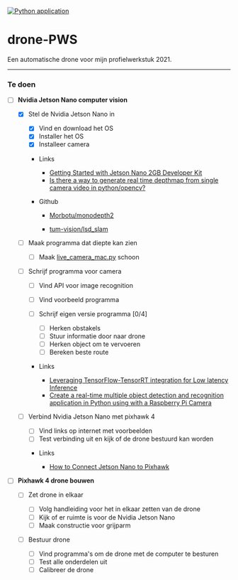 [![Python application](https://github.com/Morbotu/drone-PWS/actions/workflows/python-app.yml/badge.svg?branch=main)](https://github.com/Morbotu/drone-PWS/actions/workflows/python-app.yml)

# drone-PWS

Een automatische drone voor mijn profielwerkstuk 2021.

---

### Te doen

-   [ ] **Nvidia Jetson Nano computer vision**

    -   [x] Stel de Nvidia Jetson Nano in

        -   [x] Vind en download het OS
        -   [x] Installer het OS
        -   [x] Installeer camera

        -   Links

            -   [Getting Started with Jetson Nano 2GB Developer Kit](https://developer.nvidia.com/embedded/learn/get-started-jetson-nano-2gb-devkit#write)
            -   [Is there a way to generate real time depthmap from single camera video in python/opencv?](https://stackoverflow.com/questions/64685185/is-there-a-way-to-generate-real-time-depthmap-from-single-camera-video-in-python)

        -   Github

            -   [Morbotu/monodepth2](https://github.com/Morbotu/monodepth2)

            -   [tum-vision/lsd_slam](https://github.com/tum-vision/lsd_slam)

    -   [ ] Maak programma dat diepte kan zien

        -   [ ] Maak [live_camera_mac.py](live_camera_mac.py) schoon

    -   [ ] Schrijf programma voor camera

        -   [ ] Vind API voor image recognition
        -   [ ] Vind voorbeeld programma
        -   [ ] Schrijf eigen versie programma [0/4]

            -   [ ] Herken obstakels
            -   [ ] Stuur informatie door naar drone
            -   [ ] Herken object om te vervoeren
            -   [ ] Bereken beste route

        -   Links

            -   [Leveraging TensorFlow-TensorRT integration for Low latency Inference](https://blog.tensorflow.org/2021/01/leveraging-tensorflow-tensorrt-integration.html)
            -   [Create a real-time multiple object detection and recognition application in Python using with a Raspberry Pi Camera](https://maker.pro/nvidia-jetson/tutorial/deep-learning-with-jetson-nano-real-time-object-detection-and-recognition)

    -   [ ] Verbind Nvidia Jetson Nano met pixhawk 4

        -   [ ] Vind links op internet met voorbeelden
        -   [ ] Test verbinding uit en kijk of de drone bestuurd kan worden

        -   Links

            -   [How to Connect Jetson Nano to Pixhawk](https://forums.developer.nvidia.com/t/how-to-connect-jetson-nano-to-pixhawk/80189/3)

-   [ ] **Pixhawk 4 drone bouwen**

    -   [ ] Zet drone in elkaar

        -   [ ] Volg handleiding voor het in elkaar zetten van de drone
        -   [ ] Kijk of er ruimte is voor de Nvidia Jetson Nano
        -   [ ] Maak constructie voor grijparm

    -   [ ] Bestuur drone

        -   [ ] Vind programma's om de drone met de computer te besturen
        -   [ ] Test alle onderdelen uit
        -   [ ] Calibreer de drone
